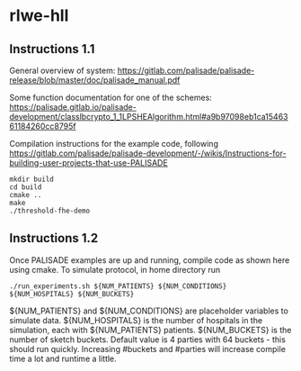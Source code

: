 # rlwe-hll


## Instructions 1.1
General overview of system:
https://gitlab.com/palisade/palisade-release/blob/master/doc/palisade_manual.pdf

Some function documentation for one of the schemes:
https://palisade.gitlab.io/palisade-development/classlbcrypto_1_1LPSHEAlgorithm.html#a9b97098eb1ca1546361184260cc8795f

Compilation instructions for the example code, following
https://gitlab.com/palisade/palisade-development/-/wikis/Instructions-for-building-user-projects-that-use-PALISADE
```
mkdir build
cd build
cmake ..
make
./threshold-fhe-demo
```

## Instructions 1.2

Once PALISADE examples are up and running, compile code as shown here using cmake. To simulate protocol, in home directory run

```
./run_experiments.sh ${NUM_PATIENTS} ${NUM_CONDITIONS} ${NUM_HOSPITALS} ${NUM_BUCKETS}
```

${NUM_PATIENTS} and ${NUM_CONDITIONS} are placeholder variables to simulate data. ${NUM_HOSPITALS} is the number of hospitals in the simulation, each with ${NUM_PATIENTS} patients. ${NUM_BUCKETS} is the number of sketch buckets. Default value is 4 parties with 64 buckets - this should run quickly. Increasing #buckets and #parties will increase compile time a lot and runtime a little. 
